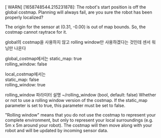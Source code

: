 [ WARN] [1658748544.215231878]: The robot's start position is off the global costmap. Planning will always fail, are you sure the robot has been properly localized?


The origin for the sensor at (0.31, -0.00) is out of map bounds. So, the costmap cannot raytrace for it.

global의 costmap을 사용하지 않고 rolling window만 사용하겠다는 것인데  센서 워닝만 나온다   


global_costmap에서는 
static_map: true  
rolling_window: false

local_costmap에서는   
static_map: false    
rolling_window: true  

rolling_window 파라미터 설명
~<name>/rolling_window (bool, default: false) Whether or not to use a rolling window version of the costmap. If the static_map parameter is set to true, this parameter must be set to false.

"Rolling window" means that you do not use the costmap to represent your complete environment, but only to represent your local surroundings (e.g. 5m x 5m around your robot). The costmap will then move along with your robot and will be updated by incoming sensor data.



